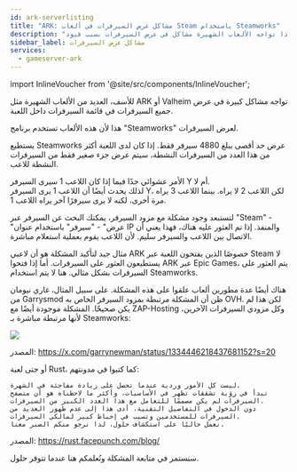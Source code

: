 ```yaml
---
id: ark-serverlisting
title: "ARK: مشاكل عرض السيرفرات في ألعاب Steam باستخدام Steamworks"
description: "اكتشف لماذا تواجه الألعاب الشهيرة مشاكل في عرض السيرفرات بسبب قيود Steamworks وكيف يؤثر ذلك على تجربتك في اللعب الجماعي → تعرّف أكثر الآن"
sidebar_label: مشاكل عرض السيرفرات
services:
  - gameserver-ark
---
```


import InlineVoucher from '@site/src/components/InlineVoucher';

<InlineVoucher />

للأسف، العديد من الألعاب الشهيرة مثل ARK أو Valheim تواجه مشاكل كبيرة في عرض جميع السيرفرات في قائمة السيرفرات داخل اللعبة.

هذا لأن هذه الألعاب تستخدم برنامج "Steamworks" لعرض السيرفرات.

يستطيع Steamworks عرض حد أقصى يبلغ 4880 سيرفر فقط. إذا كان لدى اللعبة أكثر من هذا العدد من السيرفرات النشطة، سيتم عرض جزء صغير فقط من السيرفرات النشطة للاعب.

الأمر عشوائي جدًا فيما إذا كان اللاعب 1 سيرى السيرفر Y أم لا.  
لذلك يحدث أيضًا أن اللاعب 1 يرى السيرفر Y، لكن اللاعب 2 لا يراه. بينما اللاعب 3 يراه مرة أخرى، لكنه لا يرى سيرفرًا آخر يراه اللاعب 1.

لتستبعد وجود مشكلة مع مزود السيرفر، يمكنك البحث عن السيرفر عبر "Steam" - "عرض" - "سيرفر" باستخدام عنوان IP والمنفذ. إذا تم العثور عليه هناك، فهذا يعني أن الاتصال بين اللاعب والسيرفر سليم. لأن اللاعب يقوم بعملية استعلام مباشرة.

مثال جيد لتأكيد المشكلة هو أن لاعبي ARK خصوصًا الذين يفتحون اللعبة عبر Steam لا يستطيعون العثور على السيرفرات. أما إذا فتحوا ARK عبر Epic Games، يتم العثور على السيرفرات بشكل مثالي. هنا لا يتم استخدام Steamworks.

هناك أيضًا عدة مطورين ألعاب علقوا على هذه المشكلة. على سبيل المثال، غاري نيومان من Garrysmod ظن أن المشكلة مرتبطة بمزود السيرفر الخاص به OVH. لكن هذا لم يكن صحيحًا. المشكلة موجودة أيضًا مع ZAP-Hosting وكل مزودي السيرفرات الآخرين، لأنها مرتبطة مباشرة بـ Steamworks:

![](https://screensaver01.zap-hosting.com/index.php/s/M6DkmBYCjLsPBeW/preview)

المصدر: https://x.com/garrynewman/status/1334446218437681152?s=20

أو حتى لعبة Rust، كما كتبوا في مدونتهم:

```
ليست كل الأمور وردية عندما تحصل على زيادة مفاجئة في الشهرة.  
تبدأ في رؤية تشققات تظهر في الأساسيات، وأكثر ما لاحظناه هو أن متصفح السيرفرات لم يكن مصممًا للتعامل مع هذا العدد الكبير من السيرفرات.  
دون الدخول في التفاصيل التقنية، أدى هذا إلى عدم ظهور العديد من السيرفرات للمستخدمين وتسبب في إحباط كبير لمالكي السيرفرات.  
نعمل حاليًا على استكشاف حلول، لذا نرجو منكم الصبر معنا.
```

المصدر: https://rust.facepunch.com/blog/

سنستمر في متابعة المشكلة ونُعلمكم هنا عندما تتوفر حلول.

<InlineVoucher />
